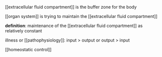 [[extracellular fluid compartment]] is the buffer zone for the body

[[organ system]] is trying to maintain the [[extracellular fluid compartment]]

**definition**: maintenance of the [[extracellular fluid compartment]] as relatively constant

illness or [[pathophysiology]]: input > output or output > input

[[homeostatic control]]